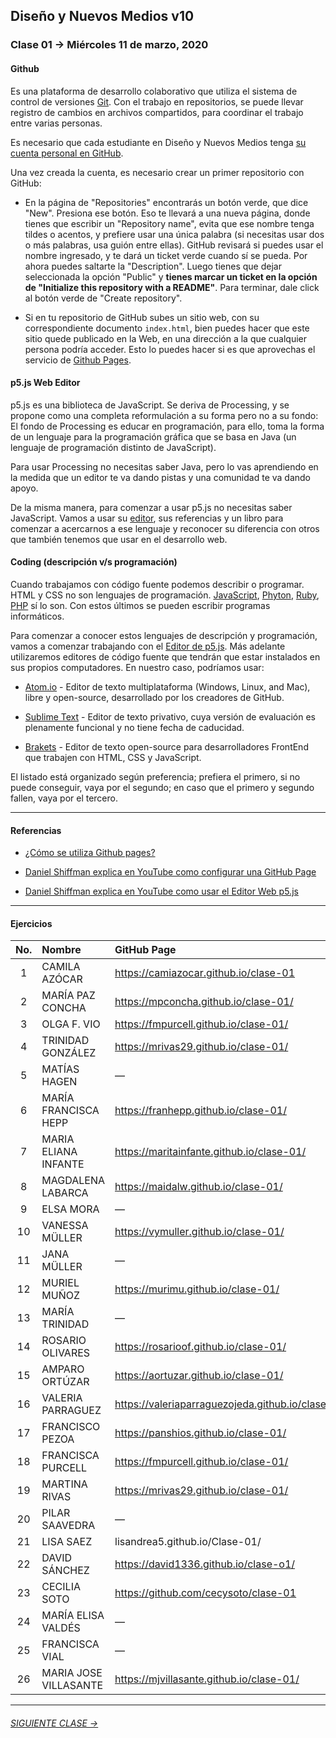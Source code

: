 ## Diseño y Nuevos Medios v10

### Clase 01 → Miércoles 11 de marzo, 2020

#### Github

Es una plataforma de desarrollo colaborativo que utiliza el sistema de control de versiones [Git](https://git-scm.com/). Con el trabajo en repositorios, se puede llevar registro de cambios en archivos compartidos, para coordinar el trabajo entre varias personas.

Es necesario que cada estudiante en Diseño y Nuevos Medios tenga [su cuenta personal en GitHub](https://github.com/join).

Una vez creada la cuenta, es necesario crear un primer repositorio con GitHub: 

- En la página de "Repositories" encontrarás un botón verde, que dice "New". Presiona ese botón. Eso te llevará a una nueva página, donde tienes que escribir un "Repository name", evita que ese nombre tenga tildes o acentos, y prefiere usar una única palabra (si necesitas usar dos o más palabras, usa guión entre ellas). GitHub revisará si puedes usar el nombre ingresado, y te dará un ticket verde cuando sí se pueda. Por ahora puedes saltarte la "Description". Luego tienes que dejar seleccionada la opción "Public" y **tienes marcar un ticket en la opción de "Initialize this repository with a README"**. Para terminar, dale click al botón verde de "Create repository".

- Si en tu repositorio de GitHub subes un sitio web, con su correspondiente documento `index.html`, bien puedes hacer que este sitio quede publicado en la Web, en una dirección a la que cualquier persona podría acceder. Esto lo puedes hacer si es que aprovechas el servicio de [Github Pages](https://help.github.com/articles/what-is-github-pages/). 

#### p5.js Web Editor

p5.js es una biblioteca de JavaScript. Se deriva de Processing, y se propone como una completa reformulación a su forma pero no a su fondo: El fondo de Processing es educar en programación, para ello, toma la forma de un lenguaje para la programación gráfica que se basa en Java (un lenguaje de programación distinto de JavaScript). 

Para usar Processing no necesitas saber Java, pero lo vas aprendiendo en la medida que un editor te va dando pistas y una comunidad te va dando apoyo. 

De la misma manera, para comenzar a usar p5.js no necesitas saber JavaScript. Vamos a usar su [editor](https://editor.p5js.org/), sus referencias y un libro para comenzar a acercarnos a ese lenguaje y reconocer su diferencia con otros que también tenemos que usar en el desarrollo web.


#### Coding (descripción v/s programación)

Cuando trabajamos con código fuente podemos describir o programar. HTML y CSS no son lenguajes de programación. [JavaScript](https://developer.mozilla.org/es/docs/Web/JavaScript), [Phyton](https://www.python.org/), [Ruby](https://www.ruby-lang.org/es/), [PHP](http://php.net/) sí lo son. Con estos últimos se pueden escribir programas informáticos.

Para comenzar a conocer estos lenguajes de descripción y programación, vamos a comenzar trabajando con el [Editor de p5.js](https://editor.p5js.org/). Más adelante utilizaremos editores de código fuente que tendrán que estar instalados en sus propios computadores. En nuestro caso, podríamos usar:  

- [Atom.io](https://atom.io/) - Editor de texto multiplataforma (Windows, Linux, and Mac), libre y open-source, desarrollado por los creadores de GitHub. 

- [Sublime Text](https://www.sublimetext.com/) - Editor de texto privativo, cuya versión de evaluación es plenamente funcional y no tiene fecha de caducidad. 

- [Brakets](http://brackets.io/) - Editor de texto open-source para desarrolladores FrontEnd que trabajen con HTML, CSS y JavaScript.

El listado está organizado según preferencia; prefiera el primero, si no puede conseguir, vaya por el segundo; en caso que el primero y segundo fallen, vaya por el tercero.


- - - - - - -

#### Referencias 

- [¿Cómo se utiliza Github pages?](https://developer.mozilla.org/es/docs/Learn/Using_Github_pages)

- [Daniel Shiffman explica en YouTube como configurar una GitHub Page](https://youtu.be/bFVtrlyH-kc)

- [Daniel Shiffman explica en YouTube como usar el Editor Web p5.js](https://youtu.be/MXs1cOlidWs)

- - - - - - - 

#### Ejercicios

| No.   | Nombre				| GitHub Page    	  						|
|:-----:|:----------------------|:------------------------------------------|
|	1	| CAMILA AZÓCAR 		| https://camiazocar.github.io/clase-01 	|
|	2	| MARÍA PAZ CONCHA		| https://mpconcha.github.io/clase-01/		|
|	3	| OLGA F. VIO			| https://fmpurcell.github.io/clase-01/		|
|	4	| TRINIDAD GONZÁLEZ		| https://mrivas29.github.io/clase-01/		|
|	5	| MATÍAS HAGEN			| —											|
|	6	| MARÍA FRANCISCA HEPP	| https://franhepp.github.io/clase-01/		|
|	7	| MARIA ELIANA INFANTE	| https://maritainfante.github.io/clase-01/	| 	
|	8	| MAGDALENA LABARCA		| https://maidalw.github.io/clase-01/		|
|	9	| ELSA MORA				|—											|
|	10	| VANESSA MÜLLER		| https://vymuller.github.io/clase-01/		|
|	11	| JANA MÜLLER			| —											|
|	12	| MURIEL MUÑOZ			| https://murimu.github.io/clase-01/		|
|	13	| MARÍA TRINIDAD 		| —											|
|	14	| ROSARIO OLIVARES		| https://rosarioof.github.io/clase-01/		|
|	15	| AMPARO ORTÚZAR		| https://aortuzar.github.io/clase-01/		|
|	16	| VALERIA PARRAGUEZ		| https://valeriaparraguezojeda.github.io/clase1/	|
|	17	| FRANCISCO PEZOA		| https://panshios.github.io/clase-01/		|
|	18	| FRANCISCA PURCELL		| https://fmpurcell.github.io/clase-01/		|
|	19	| MARTINA RIVAS			| https://mrivas29.github.io/clase-01/		|
|	20	| PILAR SAAVEDRA		| —											|
|	21	| LISA SAEZ 			| lisandrea5.github.io/Clase-01/			|
|	22	| DAVID SÁNCHEZ			| https://david1336.github.io/clase-o1/		|
|	23	| CECILIA SOTO			| https://github.com/cecysoto/clase-01		|
|	24	| MARÍA ELISA VALDÉS	| —											|
|	25	| FRANCISCA VIAL 		| —											|
|	26	| MARIA JOSE VILLASANTE	| https://mjvillasante.github.io/clase-01/	| 


- - - - - - - 

###### [SIGUIENTE CLASE →](https://github.com/profesorfaco/dno037-2020/tree/gh-pages/clase-02)
